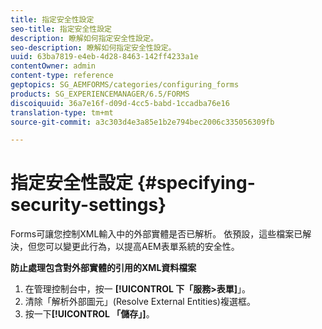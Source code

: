 ```yaml
---
title: 指定安全性設定
seo-title: 指定安全性設定
description: 瞭解如何指定安全性設定。
seo-description: 瞭解如何指定安全性設定。
uuid: 63ba7819-e4eb-4d28-8463-142ff4233a1e
contentOwner: admin
content-type: reference
geptopics: SG_AEMFORMS/categories/configuring_forms
products: SG_EXPERIENCEMANAGER/6.5/FORMS
discoiquuid: 36a7e16f-d09d-4cc5-babd-1ccadba76e16
translation-type: tm+mt
source-git-commit: a3c303d4e3a85e1b2e794bec2006c335056309fb

---
```



# 指定安全性設定 {#specifying-security-settings}

Forms可讓您控制XML輸入中的外部實體是否已解析。 依預設，這些檔案已解決，但您可以變更此行為，以提高AEM表單系統的安全性。

**防止處理包含對外部實體的引用的XML資料檔案**

1. 在管理控制台中，按一 **[!UICONTROL 下「服務>表單]**」。
1. 清除「解析外部圖元」(Resolve External Entities)複選框。
1. 按一下&#x200B;**[!UICONTROL 「儲存」]**。

